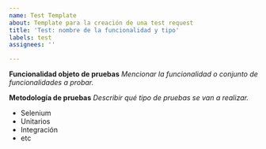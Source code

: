 ```yaml
---
name: Test Template
about: Template para la creación de una test request
title: 'Test: nombre de la funcionalidad y tipo'
labels: test
assignees: ''

---
```


**Funcionalidad objeto de pruebas**
_Mencionar la funcionalidad o conjunto de funcionalidades a probar._

**Metodología de pruebas**
_Describir qué tipo de pruebas se van a realizar._
- Selenium
- Unitarios
- Integración
- etc
